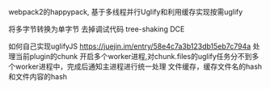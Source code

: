 webpack2的happypack,
        基于多线程并行Uglify和利用缓存实现按需uglify


将多字节转换为单字节
去掉调试代码
tree-shaking DCE


如何自己实现uglifyJS
https://juejin.im/entry/58e4c7a3b123db15eb7c794a
处理当前plugin的chunk
开启多个worker进程,对chunk.files的uglify任务分不到多个worker进程中，完成后通知主进程进行统一处理
文件缓存，缓存文件名的hash和文件内容的hash